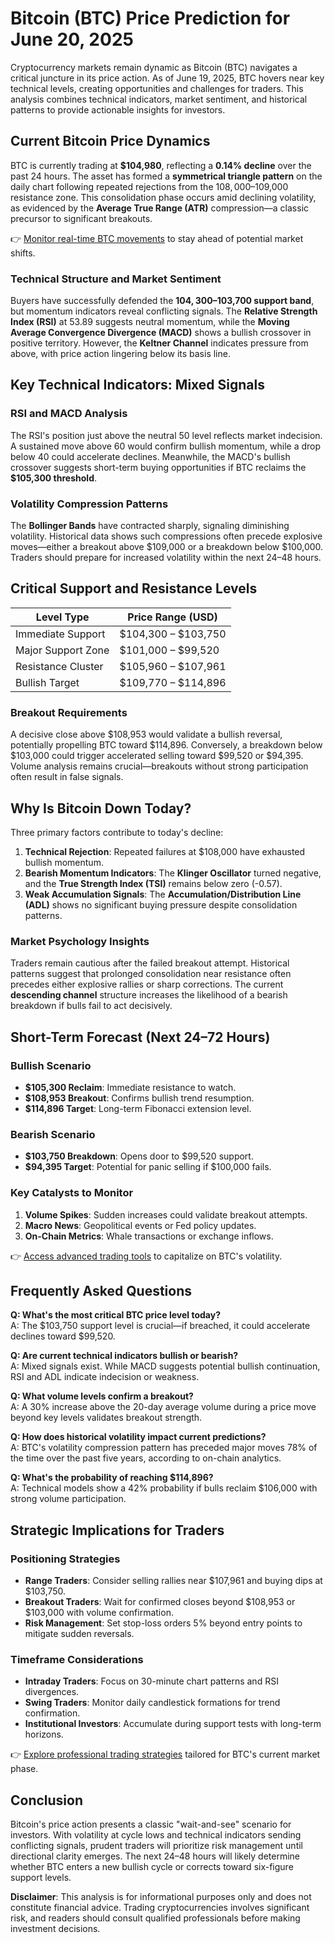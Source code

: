 # Bitcoin (BTC) Price Prediction for June 20, 2025

Cryptocurrency markets remain dynamic as Bitcoin (BTC) navigates a critical juncture in its price action. As of June 19, 2025, BTC hovers near key technical levels, creating opportunities and challenges for traders. This analysis combines technical indicators, market sentiment, and historical patterns to provide actionable insights for investors.

## Current Bitcoin Price Dynamics

BTC is currently trading at **$104,980**, reflecting a **0.14% decline** over the past 24 hours. The asset has formed a **symmetrical triangle pattern** on the daily chart following repeated rejections from the $108,000–$109,000 resistance zone. This consolidation phase occurs amid declining volatility, as evidenced by the **Average True Range (ATR)** compression—a classic precursor to significant breakouts.

👉 [Monitor real-time BTC movements](https://bit.ly/okx-bonus) to stay ahead of potential market shifts.

### Technical Structure and Market Sentiment  
Buyers have successfully defended the **$104,300–$103,700 support band**, but momentum indicators reveal conflicting signals. The **Relative Strength Index (RSI)** at 53.89 suggests neutral momentum, while the **Moving Average Convergence Divergence (MACD)** shows a bullish crossover in positive territory. However, the **Keltner Channel** indicates pressure from above, with price action lingering below its basis line.

## Key Technical Indicators: Mixed Signals

### RSI and MACD Analysis  
The RSI's position just above the neutral 50 level reflects market indecision. A sustained move above 60 would confirm bullish momentum, while a drop below 40 could accelerate declines. Meanwhile, the MACD's bullish crossover suggests short-term buying opportunities if BTC reclaims the **$105,300 threshold**.

### Volatility Compression Patterns  
The **Bollinger Bands** have contracted sharply, signaling diminishing volatility. Historical data shows such compressions often precede explosive moves—either a breakout above $109,000 or a breakdown below $100,000. Traders should prepare for increased volatility within the next 24–48 hours.

## Critical Support and Resistance Levels

| Level Type         | Price Range (USD)    |
|--------------------|----------------------|
| Immediate Support  | $104,300 – $103,750  |
| Major Support Zone | $101,000 – $99,520   |
| Resistance Cluster | $105,960 – $107,961  |
| Bullish Target     | $109,770 – $114,896  |

### Breakout Requirements  
A decisive close above $108,953 would validate a bullish reversal, potentially propelling BTC toward $114,896. Conversely, a breakdown below $103,000 could trigger accelerated selling toward $99,520 or $94,395. Volume analysis remains crucial—breakouts without strong participation often result in false signals.

## Why Is Bitcoin Down Today?

Three primary factors contribute to today's decline:  
1. **Technical Rejection**: Repeated failures at $108,000 have exhausted bullish momentum.  
2. **Bearish Momentum Indicators**: The **Klinger Oscillator** turned negative, and the **True Strength Index (TSI)** remains below zero (-0.57).  
3. **Weak Accumulation Signals**: The **Accumulation/Distribution Line (ADL)** shows no significant buying pressure despite consolidation patterns.

### Market Psychology Insights  
Traders remain cautious after the failed breakout attempt. Historical patterns suggest that prolonged consolidation near resistance often precedes either explosive rallies or sharp corrections. The current **descending channel** structure increases the likelihood of a bearish breakdown if bulls fail to act decisively.

## Short-Term Forecast (Next 24–72 Hours)

### Bullish Scenario  
- **$105,300 Reclaim**: Immediate resistance to watch.  
- **$108,953 Breakout**: Confirms bullish trend resumption.  
- **$114,896 Target**: Long-term Fibonacci extension level.  

### Bearish Scenario  
- **$103,750 Breakdown**: Opens door to $99,520 support.  
- **$94,395 Target**: Potential for panic selling if $100,000 fails.  

### Key Catalysts to Monitor  
1. **Volume Spikes**: Sudden increases could validate breakout attempts.  
2. **Macro News**: Geopolitical events or Fed policy updates.  
3. **On-Chain Metrics**: Whale transactions or exchange inflows.  

👉 [Access advanced trading tools](https://bit.ly/okx-bonus) to capitalize on BTC's volatility.

## Frequently Asked Questions

**Q: What's the most critical BTC price level today?**  
A: The $103,750 support level is crucial—if breached, it could accelerate declines toward $99,520.

**Q: Are current technical indicators bullish or bearish?**  
A: Mixed signals exist. While MACD suggests potential bullish continuation, RSI and ADL indicate indecision or weakness.

**Q: What volume levels confirm a breakout?**  
A: A 30% increase above the 20-day average volume during a price move beyond key levels validates breakout strength.

**Q: How does historical volatility impact current predictions?**  
A: BTC's volatility compression pattern has preceded major moves 78% of the time over the past five years, according to on-chain analytics.

**Q: What's the probability of reaching $114,896?**  
A: Technical models show a 42% probability if bulls reclaim $106,000 with strong volume participation.

## Strategic Implications for Traders

### Positioning Strategies  
- **Range Traders**: Consider selling rallies near $107,961 and buying dips at $103,750.  
- **Breakout Traders**: Wait for confirmed closes beyond $108,953 or $103,000 with volume confirmation.  
- **Risk Management**: Set stop-loss orders 5% beyond entry points to mitigate sudden reversals.

### Timeframe Considerations  
- **Intraday Traders**: Focus on 30-minute chart patterns and RSI divergences.  
- **Swing Traders**: Monitor daily candlestick formations for trend confirmation.  
- **Institutional Investors**: Accumulate during support tests with long-term horizons.

👉 [Explore professional trading strategies](https://bit.ly/okx-bonus) tailored for BTC's current market phase.

## Conclusion

Bitcoin's price action presents a classic "wait-and-see" scenario for investors. With volatility at cycle lows and technical indicators sending conflicting signals, prudent traders will prioritize risk management until directional clarity emerges. The next 24–48 hours will likely determine whether BTC enters a new bullish cycle or corrects toward six-figure support levels.

**Disclaimer**: This analysis is for informational purposes only and does not constitute financial advice. Trading cryptocurrencies involves significant risk, and readers should consult qualified professionals before making investment decisions.